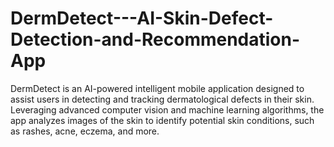 # DermDetect---AI-Skin-Defect-Detection-and-Recommendation-App
DermDetect is an AI-powered intelligent mobile application designed to assist users in detecting and tracking dermatological defects in their skin. Leveraging advanced computer vision and machine learning algorithms, the app analyzes images of the skin to identify potential skin conditions, such as rashes, acne, eczema, and more.
